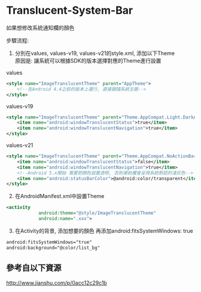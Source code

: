 # Translucent-System-Bar
如果想修改系統通知欄的顏色

步驟流程:
1. 分別在values, values-v19, values-v21的style.xml, 添加以下Theme  
原因是: 讓系統可以根據SDK的版本選擇對應的Theme進行設置

values
   
```xml
<style name="ImageTranslucentTheme" parent="AppTheme">
    <!--在Android 4.4之前的版本上運行, 直接跟隨系統主題-->
</style>
```
  
values-v19
   
```xml
<style name="ImageTranslucentTheme" parent="Theme.AppCompat.Light.DarkActionBar">
    <item name="android:windowTranslucentStatus">true</item>
    <item name="android:windowTranslucentNavigation">true</item>
</style>
``` 

values-v21
   
```xml
<style name="ImageTranslucentTheme" parent="Theme.AppCompat.NoActionBar">
    <item name="android:windowTranslucentStatus">false</item>
    <item name="android:windowTranslucentNavigation">true</item>
    <!--Android 5.x開始 需要把顏色設置透明, 否則導航欄會呈現系統默認的淺灰色-->
    <item name="android:statusBarColor">@android:color/transparent</item>
</style>
``` 
  
2. 在AndroidManifest.xml中設置Theme
   
```xml
<activity
            android:theme="@style/ImageTranslucentTheme"
            android:name=".xxx">
``` 

3. 在Activity的背景, 添加想要的顏色
   再添加android:fitsSystemWindows: true
   
```xml
android:fitsSystemWindows="true"
android:background="@color/list_bg"
``` 

參考自以下資源
--------
http://www.jianshu.com/p/0acc12c29c1b

